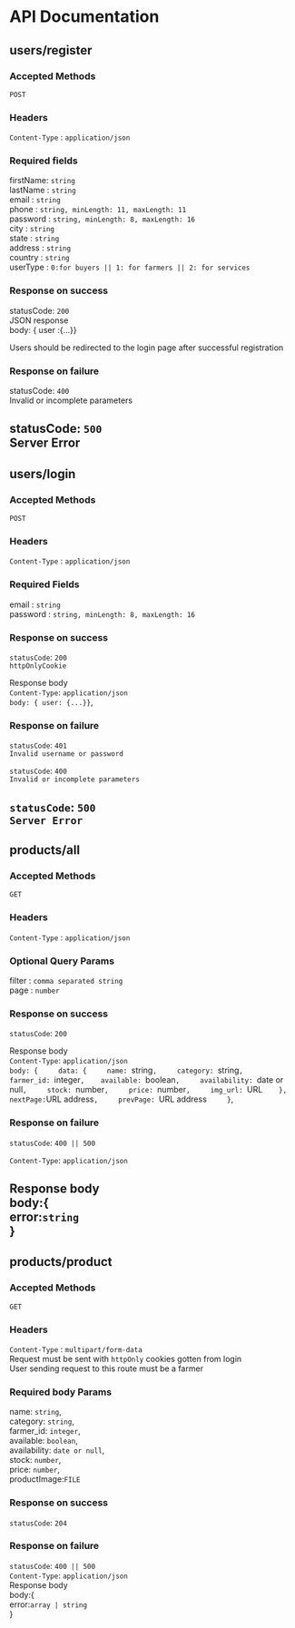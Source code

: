 # API Documentation

## users/register  

### Accepted Methods  

`POST`
### Headers  

`Content-Type` : `application/json` 

### Required fields  

firstName: `string`  
lastName : `string`  
email    : `string`  
phone    : `string, minLength: 11, maxLength: 11`  
password : `string, minLength: 8, maxLength: 16`  
city     : `string`  
state    : `string`  
address  : `string`  
country  : `string`  
userType : `0:for buyers || 1: for farmers || 2: for services`  

### Response on success  

statusCode: `200`  
JSON response  
body: { user :{...}}  

Users should be redirected to the login page after successful registration  

### Response on failure  

statusCode: `400`  
Invalid or incomplete parameters  

statusCode: `500`  
Server Error  
------------------------------------------------------------------------------------------
## users/login

### Accepted Methods

`POST`

### Headers

`Content-Type` : `application/json`

### Required Fields
 
email    : `string`  
password : `string, minLength: 8, maxLength: 16`  

### Response on success

`statusCode`: `200`  
`httpOnlyCookie`  

Response body  
`Content-Type`: `application/json`  
`body: { user: {...}}`,  

### Response on failure  

`statusCode`: `401`  
`Invalid username or password`  

`statusCode`: `400`  
`Invalid or incomplete parameters`  

`statusCode`: `500`  
`Server Error`  
------------------------------------------------------------------------------------------
## products/all

### Accepted Methods

`GET`

### Headers

`Content-Type` : `application/json`

### Optional Query Params
 
filter   : `comma separated string`  
page : `number`  

### Response on success

`statusCode`: `200`  

Response body  
`Content-Type`: `application/json`  
`body: {    
        data: {    
            name: `string`,    
            category: `string`,    
            farmer_id: `integer`,   
            available: `boolean`,    
            availability: `date or null`,    
            stock: `number`,    
            price: `number`,    
            img_url: `URL`    
        },    
        nextPage: `URL address`,    
        prevPage: `URL address`    
}`,  

### Response on failure  

`statusCode`: `400 || 500`  

`Content-Type`: `application/json`  

 Response body  
 body:{  
         error:`string`  
 }
------------------------------------------------------------------------------------------
## products/product

### Accepted Methods

`GET`

### Headers

`Content-Type` : `multipart/form-data`  
Request must be sent with `httpOnly` cookies gotten from login  
User sending request to this route must be a farmer  
### Required body Params

name: `string`,  
category: `string`,  
farmer_id: `integer`,  
available: `boolean`,  
availability: `date or null`,  
stock: `number`,  
price: `number`,  
productImage:`FILE`  

### Response on success

`statusCode`: `204`

### Response on failure  

`statusCode`: `400 || 500`  
`Content-Type`: `application/json`  
 Response body  
 body:{  
         error:`array | string`  
 }


